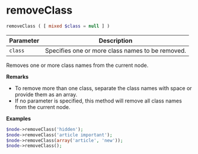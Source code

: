 # removeClass

```php
removeClass ( [ mixed $class = null ] )
```

| Parameter | Description
| --------- | -----------
| `class`   | Specifies one or more class names to be removed.

Removes one or more class names from the current node.

**Remarks**

* To remove more than one class, separate the class names with space or provide them as an array.
* If no parameter is specified, this method will remove all class names from the current node.

**Examples**

```php
$node->removeClass('hidden');
$node->removeClass('article important');
$node->removeClass(array('article', 'new'));
$node->removeClass();
```